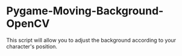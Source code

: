 # Pygame-Moving-Background-OpenCV
This script will allow you to adjust the background according to your character's position.
